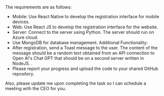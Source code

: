 The requirements are as follows:

- Mobile:
Use React Native to develop the registration interface for mobile devices.
- Web:
Use React JS to develop the registration interface for the website.
- Server:
Connect to the server using Python.
The server should run on Azure cloud.
- Use MongoDB for database management.
Additional Functionality:
- After registration, send a Toast message to the user.
The content of the message should be a random text obtained from an API connection to Open AI's Chat GPT that should be on a second server written in NodeJS.  .
- Please report your progress and upload the code to your shared GitHub repository.

Also, please update me upon completing the task so I can schedule a meeting with the CEO for you.
